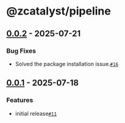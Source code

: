 # @zcatalyst/pipeline

## [0.0.2](https://github.com/catalystbyzoho/zcatalyst-sdk-js/releases/tag/v0.0.2) - 2025-07-21

### Bug Fixes
- Solved the package installation issue.[`#16`](https://github.com/catalystbyzoho/zcatalyst-sdk-js/pull/16)

## [0.0.1](https://github.com/catalystbyzoho/zcatalyst-sdk-js/releases/tag/v0.0.1) - 2025-07-18

### Features
- initial release[`#11`](https://github.com/catalystbyzoho/zcatalyst-sdk-js/pull/11)
